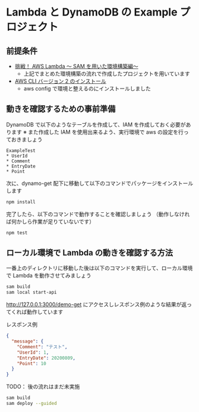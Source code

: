 # Lambda と DynamoDB の Example プロジェクト

## 前提条件

- [挑戦！ AWS Lambda ～ SAM を用いた環境構築編～](https://qiita.com/morio1101/items/0f98c987332e16b74a58)
  - 上記でまとめた環境構築の流れで作成したプロジェクトを用いています
- [ AWS CLI バージョン 2 のインストール](https://docs.aws.amazon.com/ja_jp/cli/latest/userguide/install-cliv2-windows.html)
  - aws config で環境と整えるのにインストールしました

## 動きを確認するための事前準備

DynamoDB で以下のようなテーブルを作成して、IAM を作成しておく必要があります
※ また作成した IAM を使用出来るよう、実行環境で aws の設定を行っておきましょう

```
ExampleTest
* UserId
* Comment
* EntryDate
* Point
```

次に、dynamo-get 配下に移動して以下のコマンドでパッケージをインストールします

```bash
npm install
```

完了したら、以下のコマンドで動作することを確認しましょう
（動作しなければ何かしら作業が足りていないです）

```bash
npm test
```

## ローカル環境で Lambda の動きを確認する方法

一番上のディレクトリに移動した後は以下のコマンドを実行して、ローカル環境で Lambda を動作させてみましょう

```bash
sam build
sam local start-api
```

http://127.0.0.1:3000/demo-get にアクセスしレスポンス例のような結果が返ってくれば動作しています

レスポンス例

```json
{
  "message": {
    "Comment": "テスト",
    "UserId": 1,
    "EntryDate": 20200809,
    "Point": 10
  }
}
```

TODO： 後の流れはまだ未実施

```bash
sam build
sam deploy --guided
```
